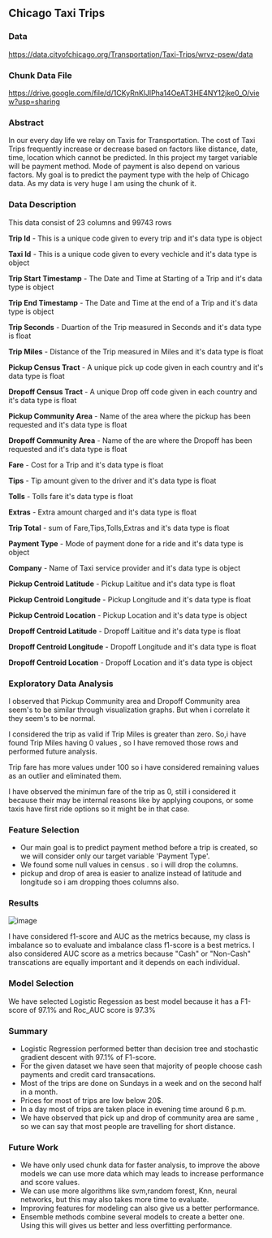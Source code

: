 ## Chicago Taxi Trips 
### Data
https://data.cityofchicago.org/Transportation/Taxi-Trips/wrvz-psew/data
### Chunk Data File

https://drive.google.com/file/d/1CKyRnKlJlPha14OeAT3HE4NY12jke0_O/view?usp=sharing

### Abstract
In our every day life we relay on Taxis for Transportation. The cost of Taxi Trips frequently increase or decrease based on factors like distance, date, time, location which cannot be predicted. In this project my target variable will be payment method. Mode of payment is also depend on various factors. My goal is to predict the payment type with the help of Chicago data. As my data is very huge I am using the chunk of it.

### Data Description
This data consist of 23 columns and 99743 rows

**Trip Id** - This is a unique code given to every trip and it's data type is object

**Taxi Id** - This is a unique code given to every vechicle and it's data type is object

**Trip Start Timestamp** - The Date and Time at Starting of a Trip and it's data type is object

**Trip End Timestamp** - The Date and Time at the end of a Trip and it's data type is object

**Trip Seconds** - Duartion of the Trip measured in Seconds and it's data type is float

**Trip Miles** - Distance of the Trip measured in Miles and it's data type is float

**Pickup Census Tract** - A unique pick up code given in each country and it's data type is float

**Dropoff Census Tract** - A unique Drop off code given in each country and it's data type is float

**Pickup Community Area** - Name of the area where the pickup has been requested and it's data type is float

**Dropoff Community Area** - Name of the are where the Dropoff has been requested and it's data type is float

**Fare** - Cost for a Trip and it's data type is float

**Tips** - Tip amount given to the driver and it's data type is float 

**Tolls** - Tolls fare it's data type is float

**Extras** - Extra amount charged and it's data type is float

**Trip Total** - sum of Fare,Tips,Tolls,Extras and it's data type is float 

**Payment Type** - Mode of payment done for a ride and it's data type is object

**Company** - Name of Taxi service provider and it's data type is object

**Pickup Centroid Latitude** - Pickup Laititue and it's data type is float

**Pickup Centroid Longitude** - Pickup Longitude and it's data type is float

**Pickup Centroid Location** - Pickup Location and it's data type is object

**Dropoff Centroid Latitude** - Dropoff Laititue and it's data type is float

**Dropoff Centroid Longitude** - Dropoff Longitude and it's data type is float

**Dropoff Centroid  Location** - Dropoff Location and it's data type is object


### Exploratory Data Analysis
I observed that Pickup Community area and Dropoff Community area seem's to be similar through visualization graphs. But when i correlate it they seem's to be normal.

I considered the trip as valid if Trip Miles is greater than zero. So,i have found Trip Miles having 0 values , so I have removed those rows and performed future analysis.   

Trip fare has more values under 100 so i have considered remaining values as an outlier and eliminated them.

I have observed the minimun fare of the trip as 0, still i considered it because their may be internal reasons like by applying coupons, or some taxis have first ride options so it might be in that case.

### Feature Selection
*  Our main goal is to predict payment method before a trip is created, so we will consider only our target variable 'Payment Type'.
*   We found some null values in census . so i will drop the columns. 
* pickup and drop of area is easier to analize instead of latitude and longitude so i am dropping thoes columns also.

### Results
![image](https://user-images.githubusercontent.com/92277491/167513071-091639be-bd8a-4eaf-a8ef-b8a85905927d.png)

I have considered f1-score and AUC as the metrics because, my class is imbalance so to evaluate and imbalance class f1-score is a best metrics. I also considered AUC score as a metrics because "Cash" or "Non-Cash" transcations are equally important and it depends on each individual. 

### Model Selection
 We have selected Logistic Regession as best model because it has a F1-score of 97.1% and Roc_AUC score is 97.3%
 
### Summary
* Logistic Regression performed better than decision tree and stochastic gradient descent with 97.1% of F1-score.
* For the given dataset we have seen that majority of people choose cash payments and credit card transacations.
* Most of the trips are done on Sundays in a week and on the second half in a month.
* Prices for most of trips are low below 20$.
* In a day most of trips are taken place in evening time around 6 p.m.
* We have observed that pick up and drop of community area are same , so we can say that most people are travelling for short distance.

### Future Work
* We have only used chunk data for faster analysis, to improve the above models we can use more data which may leads to increase performance and score values.
* We can use more algorithms like svm,random forest, Knn, neural networks, but this may also takes more time to evaluate.
* Improving features for modeling can also give us a better performance. 
* Ensemble methods combine several models to create a better one. Using this will gives us better and less overfitting performance.




